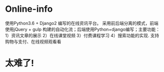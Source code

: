 # Online-info
使用Python3.6 + Django2 编写的在线资讯平台。 采用前后端分离的模式，前端使用jQuery + gulp 构建的自动化流；后端使用Python+django编写；主要功能：1）资讯文章的展示 2）在线课堂视频 3）付费课程学习 4）搜索功能的实现. 支持购物与支付、在线视频观看看
# 太难了!